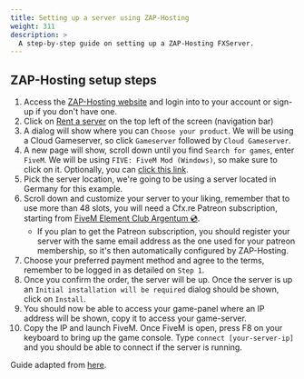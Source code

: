 ```yaml
---
title: Setting up a server using ZAP-Hosting
weight: 311
description: >
  A step-by-step guide on setting up a ZAP-Hosting FXServer.
---
```


## ZAP-Hosting setup steps

1. Access the [ZAP-Hosting website][zap-hosting-website] and login into to your account or sign-up if you don't have one.
2. Click on [Rent a server][zap-rent-a-server] on the top left of the screen (navigation bar)
3. A dialog will show where you can `Choose your product`. We will be using a Cloud Gameserver, so click `Gameserver` followed by `Cloud Gameserver`.
4. A new page will show, scroll down until you find `Search for games`, enter `FiveM`. We will be using `FIVE: FiveM Mod (Windows)`, so make sure to click on it. Optionally, you can [click this link][zap-rent-a-windows-server].
5. Pick the server location, we're going to be using a server located in Germany for this example.
6. Scroll down and customize your server to your liking, remember that to use more than 48 slots, you will need a Cfx.re Patreon subscription, starting from [FiveM Element Club Argentum 💿][patreon-join]. 
    - If you plan to get the Patreon subscription, you should register your server with the same email address as the one used for your patreon membership, so it's then automatically configured by ZAP-Hosting.
7. Choose your preferred payment method and agree to the terms, remember to be logged in as detailed on `Step 1`.
8. Once you confirm the order, the server will be up. Once the server is up an `Initial installation will be required` dialog should be shown, click on `Install`.
9. You should now be able to access your game-panel where an IP address will be shown, copy it to access your game-server.
10. Copy the IP and launch FiveM. Once FiveM is open, press F8 on your keyboard to bring up the game console. Type `connect [your-server-ip]` and you should be able to connect if the server is running.

Guide adapted from [here][zap-hosting-youtube-video].


[zap-hosting-website]: https://zap-hosting.com
[zap-rent-a-server]: https://zap-hosting.com/en/gameserver-hosting/
[zap-rent-a-windows-server]: https://zap-hosting.com/en/shop/product/cloud-gameserver/fivem-mod-windows/
[zap-hosting-youtube-video]: https://www.youtube.com/watch?v=wJWICcBfA0I
[patreon-join]: https://www.patreon.com/join/fivem
